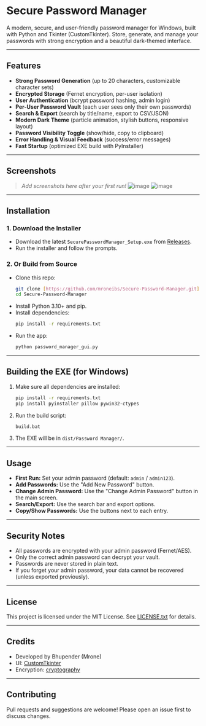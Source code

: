 # Secure Password Manager

A modern, secure, and user-friendly password manager for Windows, built with Python and Tkinter (CustomTkinter). Store, generate, and manage your passwords with strong encryption and a beautiful dark-themed interface.

---

## Features

- **Strong Password Generation** (up to 20 characters, customizable character sets)
- **Encrypted Storage** (Fernet encryption, per-user isolation)
- **User Authentication** (bcrypt password hashing, admin login)
- **Per-User Password Vault** (each user sees only their own passwords)
- **Search & Export** (search by title/name, export to CSV/JSON)
- **Modern Dark Theme** (particle animation, stylish buttons, responsive layout)
- **Password Visibility Toggle** (show/hide, copy to clipboard)
- **Error Handling & Visual Feedback** (success/error messages)
- **Fast Startup** (optimized EXE build with PyInstaller)

---

## Screenshots

> _Add screenshots here after your first run!_
> ![image](https://github.com/user-attachments/assets/33466753-5900-4337-ae6d-b33383cc85e5)
> ![image](https://github.com/user-attachments/assets/1c12f50c-372c-46bf-b220-88419f47f58f)


---

## Installation

### 1. Download the Installer
- Download the latest `SecurePasswordManager_Setup.exe` from [Releases](https://github.com/yourusername/yourrepo/releases).
- Run the installer and follow the prompts.

### 2. Or Build from Source
- Clone this repo:
  ```sh
  git clone [https://github.com/mroneibs/Secure-Password-Manager.git]
  cd Secure-Password-Manager
  ```
- Install Python 3.10+ and pip.
- Install dependencies:
  ```sh
  pip install -r requirements.txt
  ```
- Run the app:
  ```sh
  python password_manager_gui.py
  ```

---

## Building the EXE (for Windows)

1. Make sure all dependencies are installed:
   ```sh
   pip install -r requirements.txt
   pip install pyinstaller pillow pywin32-ctypes
   ```
2. Run the build script:
   ```sh
   build.bat
   ```
3. The EXE will be in `dist/Password Manager/`.

---

## Usage

- **First Run:** Set your admin password (default: `admin` / `admin123`).
- **Add Passwords:** Use the "Add New Password" button.
- **Change Admin Password:** Use the "Change Admin Password" button in the main screen.
- **Search/Export:** Use the search bar and export options.
- **Copy/Show Passwords:** Use the buttons next to each entry.

---

## Security Notes
- All passwords are encrypted with your admin password (Fernet/AES).
- Only the correct admin password can decrypt your vault.
- Passwords are never stored in plain text.
- If you forget your admin password, your data cannot be recovered (unless exported previously).

---

## License

This project is licensed under the MIT License. See [LICENSE.txt](LICENSE.txt) for details.

---

## Credits
- Developed by Bhupender (Mrone)
- UI: [CustomTkinter](https://github.com/TomSchimansky/CustomTkinter)
- Encryption: [cryptography](https://cryptography.io/)

---

## Contributing
Pull requests and suggestions are welcome! Please open an issue first to discuss changes. 
